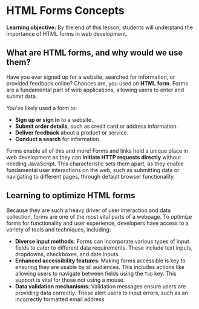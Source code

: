 <h1>
  <span class="headline">HTML Forms</span>
  <span class="subhead">Concepts</span>
</h1>

**Learning objective:** By the end of this lesson, students will understand the importance of HTML forms in web development.

## What are HTML forms, and why would we use them?

Have you ever signed up for a website, searched for information, or provided feedback online? Chances are, you used an **HTML form**. Forms are a fundamental part of web applications, allowing users to enter and submit data.

You've likely used a form to:

- **Sign up or sign in** to a website.
- **Submit order details**, such as credit card or address information.
- **Deliver feedback** about a product or service.
- **Conduct a search** for information.

Forms enable all of this and more! Forms and links hold a unique place in web development as they can **initiate HTTP requests directly** without needing JavaScript. This characteristic sets them apart, as they enable fundamental user interactions on the web, such as submitting data or navigating to different pages, through default browser functionality.

## Learning to optimize HTML forms

Because they are such a heavy driver of user interaction and data collection, forms are one of the most vital parts of a webpage. To optimize forms for functionality and user experience, developers have access to a variety of tools and techniques, including:

- **Diverse input methods**: Forms can incorporate various types of input fields to cater to different data requirements. These include text inputs, dropdowns, checkboxes, and date inputs.
- **Enhanced accessibility features**: Making forms accessible is key to ensuring they are usable by all audiences. This includes actions like allowing users to navigate between fields using the `Tab` key. This support is vital for those not using a mouse.
- **Data validation mechanisms**: Validation messages ensure users are providing data correctly. These alert users to input errors, such as an incorrectly formatted email address.
